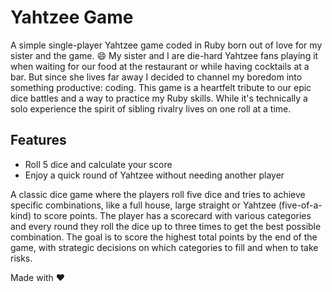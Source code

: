 # Yahtzee Game

A simple single-player Yahtzee game coded in Ruby born out of love for my sister and the game. 😄
My sister and I are die-hard Yahtzee fans playing it when waiting for our food at the restaurant or while having cocktails at a bar. But since she lives far away I decided to channel my boredom into something productive: coding. This game is a heartfelt tribute to our epic dice battles and a way to practice my Ruby skills.
While it's technically a solo experience the spirit of sibling rivalry lives on one roll at a time.

## Features

- Roll 5 dice and calculate your score
- Enjoy a quick round of Yahtzee without needing another player

A classic dice game where the players roll five dice and tries to achieve specific combinations, like a full house, large straight or Yahtzee (five-of-a-kind) to score points.
The player has a scorecard with various categories and every round they roll the dice up to three times to get the best possible combination.
The goal is to score the highest total points by the end of the game, with strategic decisions on which categories to fill and when to take risks.

Made with ❤️
